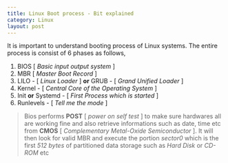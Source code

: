 ```yaml
---
title: Linux Boot process - Bit explained
category: Linux
layout: post
---
```

It is important to understand booting process of Linux systems. The entire process is consist of 6 phases as follows,
  1. BIOS [ *Basic input output system* ]
  2. MBR [ *Master Boot Record* ]
  3. LILO - [ *Linux Loader* ] **or** GRUB - [ *Grand Unified Loader* ]
  4. Kernel - [ *Central Core of the Operating System* ]
  5. Init **or** Systemd - [ *First Process which is started* ]
  6. Runlevels - [ *Tell me the mode* ]

> Bios performs **POST** [ *power on self test* ] to make sure hardwares all are working fine and also retrieve informations such as date, time etc from **CMOS** [ *Complementary Metal-Oxide Semiconductor* ]. It will then look for valid MBR and execute the portion *sector0* which is the first *512 bytes* of partitioned data storage such as *Hard Disk* or *CD-ROM* etc